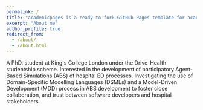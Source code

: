 ```yaml
---
permalink: /
title: "academicpages is a ready-to-fork GitHub Pages template for academic personal websites"
excerpt: "About me"
author_profile: true
redirect_from: 
  - /about/
  - /about.html
---
```


A PhD. student at King's College London under the Drive-Health studentship scheme. 
Interested in the development of participatory Agent-Based Simulations (ABS) of hospital ED processes. Investigating the use of Domain-Specific Modelling Languages (DSMLs) and a Model-Driven Development (MDD) process in ABS development to foster close collaboration, and trust between software developers and hospital stakeholders.

